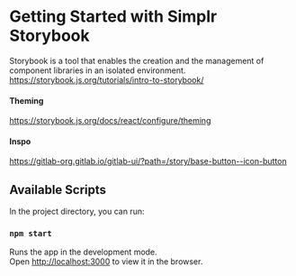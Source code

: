 # Getting Started with Simplr Storybook

Storybook is a tool that enables the creation and the management of component libraries in an isolated environment. 
https://storybook.js.org/tutorials/intro-to-storybook/

#### Theming
https://storybook.js.org/docs/react/configure/theming

#### Inspo
https://gitlab-org.gitlab.io/gitlab-ui/?path=/story/base-button--icon-button


## Available Scripts

In the project directory, you can run:

### `npm start`

Runs the app in the development mode.\
Open [http://localhost:3000](http://localhost:3000) to view it in the browser.


